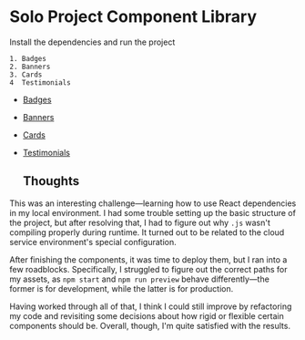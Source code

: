 # Solo Project Component Library
Install the dependencies and run the project
```
1. Badges
2. Banners
3. Cards
4  Testimonials
```
- [Badges](https://component-library-badges.netlify.app/)
- [Banners](https://component-library-banners.netlify.app/)
- [Cards](https://component-library-cards.netlify.app/)
- [Testimonials](https://component-library-testimonials.netlify.app/)

  ## Thoughts
  
This was an interesting challenge—learning how to use React dependencies in my local environment. I had some trouble setting up the basic structure of the project, but after resolving that, I had to figure out why `.js` wasn't compiling properly during runtime. It turned out to be related to the cloud service environment's special configuration.

After finishing the components, it was time to deploy them, but I ran into a few roadblocks. Specifically, I struggled to figure out the correct paths for my assets, as `npm start` and `npm run preview` behave differently—the former is for development, while the latter is for production.

Having worked through all of that, I think I could still improve by refactoring my code and revisiting some decisions about how rigid or flexible certain components should be. Overall, though, I'm quite satisfied with the results.

